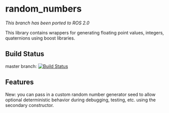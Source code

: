 # random_numbers

*This branch has been ported to ROS 2.0*

This library contains wrappers for generating floating point values, integers, quaternions using boost libraries.

## Build Status

master branch: [![Build Status](https://travis-ci.org/ros-planning/random_numbers.png?branch=master)](https://travis-ci.org/ros-planning/random_numbers)

## Features

New: you can pass in a custom random number generator seed to allow optional deterministic behavior during debugging, testing, etc. using the secondary constructor.

